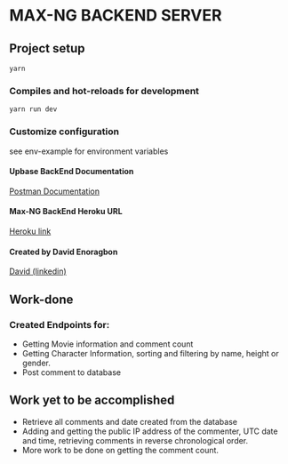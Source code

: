 # MAX-NG BACKEND SERVER

## Project setup

```
yarn
```

### Compiles and hot-reloads for development

```
yarn run dev
```

### Customize configuration

see env-example for environment variables

#### Upbase BackEnd Documentation

[Postman Documentation](https://documenter.getpostman.com/view/15415179/TzsWuW8X)

#### Max-NG BackEnd Heroku URL

[Heroku link](https://max-ng-backend-david.herokuapp.com/)

#### Created by David Enoragbon

[David (linkedin)](https://www.linkedin.com/in/davidenoragbon/)

## Work-done

### Created Endpoints for:

- Getting Movie information and comment count
- Getting Character Information, sorting and filtering by name, height or gender.
- Post comment to database

## Work yet to be accomplished

- Retrieve all comments and date created from the database
- Adding and getting the public IP address of the commenter, UTC date and time, retrieving comments in reverse chronological order.
- More work to be done on getting the comment count.
